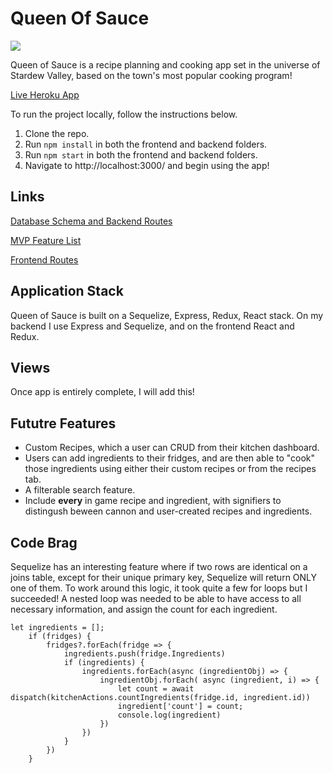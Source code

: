 # Queen Of Sauce

![](https://steamuserimages-a.akamaihd.net/ugc/322377524433516800/ACB79DAC2A3BA4D55618597B353F624252EC3120/?imw=128&imh=128&ima=fit&impolicy=Letterbox&imcolor=%23000000&letterbox=true)

Queen of Sauce is a recipe planning and cooking app set in the universe of Stardew Valley, based on the town's most popular cooking program!

[Live Heroku App](https://queenofsauce.herokuapp.com/)

To run the project locally, follow the instructions below.

1. Clone the repo.
2. Run `npm install` in both the frontend and backend folders.
3. Run `npm start` in both the frontend and backend folders.
4. Navigate to http://localhost:3000/ and begin using the app!

## Links

[Database Schema and Backend Routes](https://github.com/cheshirekate8/queenOfSauce/wiki/Database-Schema-and-Backend-Routes)

[MVP Feature List](https://github.com/cheshirekate8/queenOfSauce/wiki/MVP-Feature-List)

[Frontend Routes](https://github.com/cheshirekate8/queenOfSauce/wiki/Wireframe-and-Frontend-Routes)

## Application Stack

Queen of Sauce is built on a Sequelize, Express, Redux, React stack. On my backend I use Express and Sequelize, and on the frontend React and Redux.

## Views

Once app is entirely complete, I will add this!

## Fututre Features

- Custom Recipes, which a user can CRUD from their kitchen dashboard.
- Users can add ingredients to their fridges, and are then able to "cook" those ingredients using either their custom recipes or from the recipes tab.
- A filterable search feature.
- Include <b>every</b> in game recipe and ingredient, with signifiers to distingush beween cannon and user-created recipes and ingredients.

## Code Brag

Sequelize has an interesting feature where if two rows are identical on a joins table, except for their unique primary key, Sequelize will return ONLY one of them. To work around this logic, it took quite a few for loops but I succeeded! A nested loop was needed to be able to have access to all necessary information, and assign the count for each ingredient.

```
let ingredients = [];
    if (fridges) {
        fridges?.forEach(fridge => {
            ingredients.push(fridge.Ingredients)
            if (ingredients) {
                ingredients.forEach(async (ingredientObj) => {
                    ingredientObj.forEach( async (ingredient, i) => {
                        let count = await dispatch(kitchenActions.countIngredients(fridge.id, ingredient.id))
                        ingredient['count'] = count;
                        console.log(ingredient)
                    })
                })
            }
        })
    }
```
